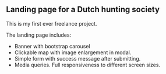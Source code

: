 ## Landing page for a Dutch hunting society

This is my first ever freelance project.

The landing page includes:

- Banner with bootstrap carousel
- Clickable map with image enlargement in modal.
- Simple form with success message after submitting.
- Media queries. Full responsiveness to different screen sizes.
